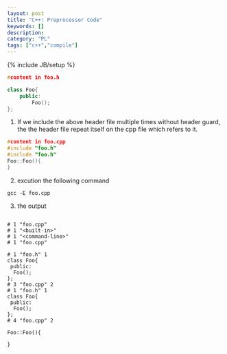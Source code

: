 ```yaml
---
layout: post
title: "C++: Preprocessor Code"
keywords: []
description: 
category: "PL"
tags: ["c++","compile"]
---
```

{% include JB/setup %}


```cpp
#content in foo.h

class Foo{
	public:
		Foo();
};
```
1. If we include the above header file multiple times without header guard, the 
the header file repeat itself on the cpp file which refers to it.

```cpp
#content in foo.cpp
#include "foo.h"
#include "foo.h"
Foo::Foo(){
}
```

2. excution the following command 

```shell
gcc -E foo.cpp
```

3. the output

```shell

# 1 "foo.cpp"
# 1 "<built-in>"
# 1 "<command-line>"
# 1 "foo.cpp"

# 1 "foo.h" 1
class Foo{
 public:
  Foo();
};
# 3 "foo.cpp" 2
# 1 "foo.h" 1
class Foo{
 public:
  Foo();
};
# 4 "foo.cpp" 2

Foo::Foo(){

}
```



